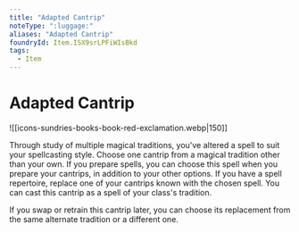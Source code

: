 ```yaml
---
title: "Adapted Cantrip"
noteType: ":luggage:"
aliases: "Adapted Cantrip"
foundryId: Item.ISX9srLPFiWIsBkd
tags:
  - Item
---
```


# Adapted Cantrip
![[icons-sundries-books-book-red-exclamation.webp|150]]

Through study of multiple magical traditions, you've altered a spell to suit your spellcasting style. Choose one cantrip from a magical tradition other than your own. If you prepare spells, you can choose this spell when you prepare your cantrips, in addition to your other options. If you have a spell repertoire, replace one of your cantrips known with the chosen spell. You can cast this cantrip as a spell of your class's tradition.

If you swap or retrain this cantrip later, you can choose its replacement from the same alternate tradition or a different one.
